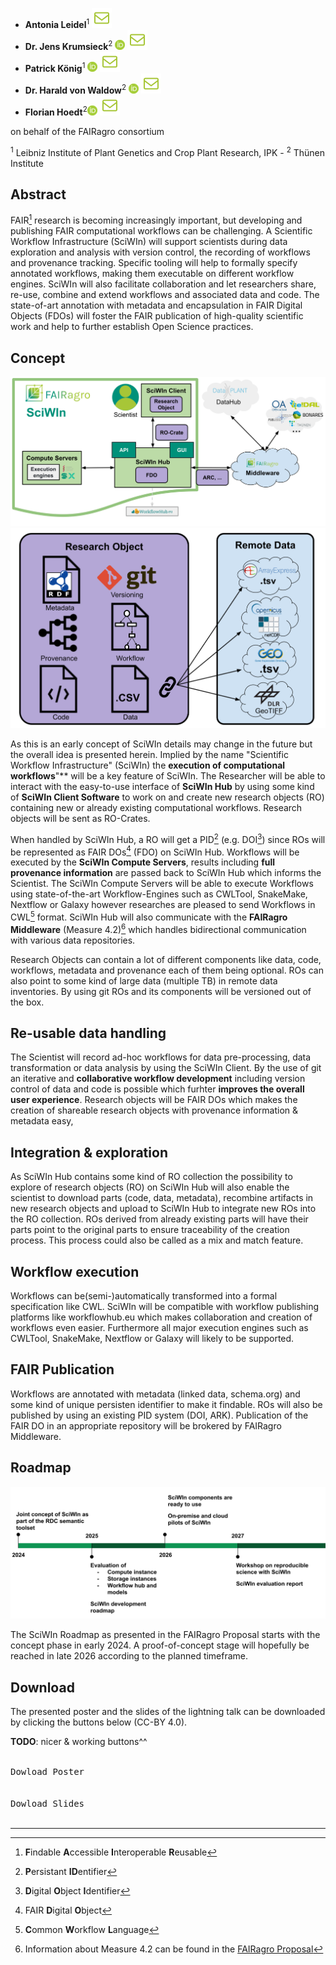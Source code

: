 - **Antonia Leidel**<sup>1</sup> [![E-Mail](./assets/mail.svg)](mailto:leidel@ipk-gatersleben.de)
- **Dr. Jens Krumsieck**<sup>2</sup> [![ORCID: 0000-0001-6242-5846](./assets/orcid.png)](https://orcid.org/0000-0001-6242-5846) [![E-Mail](./assets/mail.svg)](mailto:jens.krumsieck@thuenen.de)
- **Patrick König**<sup>1</sup> [![ORCID: 0000-0002-8948-6793](./assets/orcid.png)](https://orcid.org/0000-0002-8948-6793) [![E-Mail](./assets/mail.svg)](mailto:koenig@ipk-gatersleben.de)
- **Dr. Harald von Waldow**<sup>2</sup> [![ORCID: 0000-0003-4800-2833](./assets/orcid.png)](https://orcid.org/0000-0003-4800-2833) [![E-Mail](./assets/mail.svg)](mailto:harald.vonwaldow@thuenen.de)
- **Florian Hoedt**<sup>2</sup>[![ORCID: 0000-0002-6068-1659](./assets//orcid.png)](https://orcid.org/0000-0002-6068-1659) [![E-Mail](./assets/mail.svg)](mailto:florian.hoedt@thuenen.de)

on behalf of the FAIRagro consortium

<sup>1</sup> Leibniz Institute of Plant Genetics and Crop Plant Research, IPK - 
<sup>2</sup> Thünen Institute

## Abstract

FAIR[^1] research is becoming increasingly important, but developing and publishing FAIR computational workflows can be challenging. A Scientific Workflow Infrastructure (SciWIn) will support scientists during data exploration and analysis with version control, the recording of workflows and provenance tracking. Specific tooling will help to formally specify annotated workflows, making them executable on different workflow engines. SciWIn will also facilitate collaboration and let researchers share, re-use, combine and extend workflows and associated data and code. The state-of-art annotation with metadata and encapsulation in FAIR Digital Objects (FDOs) will foster the FAIR publication of high-quality scientific work and help to further establish Open Science practices.
 
## Concept
![Concept](./assets/SciWInConcept.svg)
![Concept](./assets/SciWInRO.svg)

As this is an early concept of SciWIn details may change in the future but the overall idea is presented herein. Implied by the name "Scientific Workflow Infrastructure" (SciWIn) the **execution of computational workflows**"** will be a key feature of SciWIn. The Researcher will be able to interact with the easy-to-use interface of **SciWIn Hub** by using some kind of **SciWIn Client Software** to work on and create new research objects (RO) containing new or already existing computational workflows. Research objects will be sent as RO-Crates.

When handled by SciWIn Hub, a RO will get a PID[^3] (e.g. DOI[^4]) since ROs will be represented as FAIR DOs[^5] (FDO) on SciWIn Hub. 
Workflows will be executed by the **SciWIn Compute Servers**, results including **full provenance information** are passed back to SciWIn Hub which informs the Scientist. The SciWIn Compute Servers will be able to execute Workflows using state-of-the-art Workflow-Engines such as CWLTool, SnakeMake, Nextflow or Galaxy however researches are pleased to send Workflows in CWL[^7] format.
SciWIn Hub will also communicate with the **FAIRagro Middleware** (Measure 4.2)[^6] which handles bidirectional communication with various data repositories.

Research Objects can contain a lot of different components like data, code, workflows, metadata and provenance each of them being optional. ROs can also point to some kind of large data (multiple TB) in remote data inventories. By using git ROs and its components will be versioned out of the box.


## Re-usable data handling
The Scientist will record ad-hoc workflows for data pre-processing, data transformation or data analysis by using the SciWIn Client. By the use of git an iterative and **collaborative workflow development** including version control of data and code is possible which furhter **improves the overall user experience**. Research objects will be FAIR DOs which makes the creation of shareable research objects with provenance information & metadata easy,


## Integration & exploration
As SciWIn Hub contains some kind of RO collection the possibility to explore of research objects (RO) on SciWIn Hub will also enable the scientist to download parts (code, data, metadata), recombine artifacts in new research objects and upload to SciWIn Hub to integrate new ROs into the RO collection. ROs derived from already existing parts will have their parts point to the original parts to ensure traceability of the creation process. This process could also be called as a mix and match feature.


## Workflow execution
Workflows can be(semi-)automatically transformed into a formal specification like CWL. SciWIn will be compatible with workflow publishing platforms like workflowhub.eu which makes collaboration and creation of workflows even easier. Furthermore all major execution engines such as CWLTool, SnakeMake, Nextflow or Galaxy will likely to be supported. 

## FAIR Publication
Workflows are annotated with metadata (linked data, schema.org) and some kind of unique persisten identifier to make it findable. ROs will also be published by using an existing PID system (DOI, ARK). Publication of the FAIR DO in an appropriate repository will be brokered by FAIRagro Middleware.

## Roadmap
![Roadmap](./assets/roadmap.svg)


The SciWIn Roadmap as presented in the FAIRagro Proposal starts with the concept phase in early 2024. A proof-of-concept stage will hopefully be reached in late 2026 according to the planned timeframe.

## Download
The presented poster and the slides of the lightning talk can be downloaded by clicking the buttons below (CC-BY 4.0).

**TODO**: nicer & working buttons^^

<kbd>
<br/>
Dowload Poster
<br/><br/>
</kbd>
<kbd>
<br/>
Dowload Slides
<br/><br/>
</kbd>


***

[^1]: **F**indable **A**ccessible **I**nteroperable **R**eusable
[^2]: **C**ommon **W**orkflow **L**anguage
[^3]: **P**ersistant **ID**entifier
[^4]: **D**igital **O**bject **I**dentifier
[^5]: FAIR **D**igital **O**bject
[^6]: Information about Measure 4.2 can be found in the [FAIRagro Proposal](https://doi.org/10.5281/zenodo.8366884)
[^7]: **C**ommon **W**orkflow **L**anguage